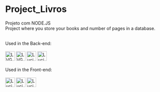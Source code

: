 # Project_Livros
Projeto com NODE.JS
<br>
Project where you store your books and number of pages in a database.
<br><br>

Used in the Back-end:
<br><br>
<img height="30em" alt="LVG-Node" src="https://img.shields.io/badge/Node.js-43853D?style=for-the-badge&logo=node.js&logoColor=white">
<img height="30em" alt="LVG-Javascript" src="https://img.shields.io/badge/JavaScript-F7DF1E?style=for-the-badge&logo=javascript&logoColor=black">
<img height="30em" alt="Luciano-Express" src="https://img.shields.io/badge/Express.js-404D59?style=for-the-badge">
<img height="30em" alt="Luciano-Mysql" src="https://img.shields.io/badge/MySQL-005C84?style=for-the-badge&logo=mysql&logoColor=white">
<br><br>
Used in the Front-end:
<br><br>
<img height="30em" alt="Luciano-HTML" src="https://img.shields.io/badge/HTML5-E34F26?style=for-the-badge&logo=html5&logoColor=white">
<img height="30em" alt="Luciano-CSS" src="https://img.shields.io/badge/handlebars-1572B6?style=for-the-badge&logo=handlebars3&logoColor=red&color=red">
<img height="30em" alt="Luciano-CSS" src="https://img.shields.io/badge/CSS3-1572B6?style=for-the-badge&logo=css3&logoColor=white">
